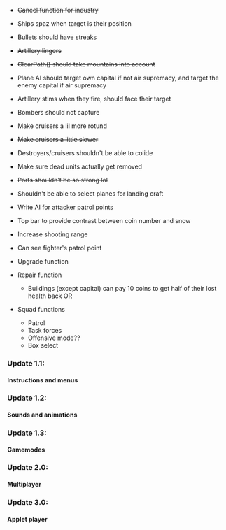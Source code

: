 - ~~Cancel function for industry~~
- Ships spaz when target is their position
- Bullets should have streaks
- ~~Artillery lingers~~
- ~~ClearPath() should take mountains into account~~
- Plane AI should target own capital if not air supremacy, and target the enemy capital if air supremacy
- Artillery stims when they fire, should face their target
- Bombers should not capture
- Make cruisers a lil more rotund
- ~~Make cruisers a little slower~~
- Destroyers/cruisers shouldn't be able to colide
- Make sure dead units actually get removed
- ~~Ports shouldn't be so strong lol~~
- Shouldn't be able to select planes for landing craft
- Write AI for attacker patrol points
- Top bar to provide contrast between coin number and snow
- Increase shooting range
- Can see fighter's patrol point

- Upgrade function
- Repair function
	- Buildings (except capital) can pay 10 coins to get half of their lost health back OR
- Squad functions
	- Patrol
	- Task forces
	- Offensive mode??
	- Box select

### Update 1.1:
#### Instructions and menus

### Update 1.2:
#### Sounds and animations

### Update 1.3:
#### Gamemodes

### Update 2.0:
#### Multiplayer

### Update 3.0:
#### Applet player
